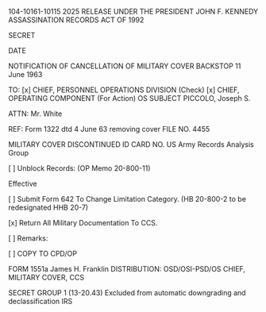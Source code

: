 104-10161-10115 2025 RELEASE UNDER THE PRESIDENT JOHN F. KENNEDY ASSASSINATION RECORDS ACT OF 1992

SECRET

DATE

NOTIFICATION OF CANCELLATION
OF MILITARY COVER BACKSTOP
11 June 1963

TO: [x] CHIEF, PERSONNEL OPERATIONS DIVISION
(Check) [x] CHIEF, OPERATING COMPONENT (For Action) OS SUBJECT PICCOLO, Joseph S.

ATTN: Mr. White

REF: Form 1322 dtd 4 June 63 removing cover FILE NO. 4455

MILITARY COVER DISCONTINUED ID CARD NO.
US Army Records Analysis Group

[ ] Unblock Records:
(OP Memo 20-800-11)

Effective

[ ] Submit Form 642 To Change Limitation Category.
(HB 20-800-2 to be redesignated HHB 20-7)

[x] Return All Military Documentation To CCS.

[ ] Remarks:

[ ] COPY TO CPD/OP

FORM 1551a
James H. Franklin
DISTRIBUTION: OSD/OSI-PSD/OS CHIEF, MILITARY COVER, CCS

SECRET GROUP 1 (13-20.43)
Excluded from automatic
downgrading and declassification
IRS
